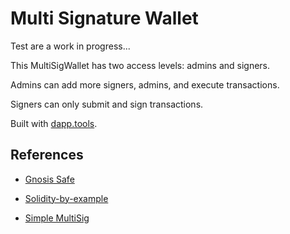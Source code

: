 # Multi Signature Wallet

Test are a work in progress...

This MultiSigWallet has two access levels: admins and signers.

Admins can add more signers, admins, and execute transactions.

Signers can only submit and sign transactions.

Built with [dapp.tools](https://dapp.tools/).

## References

- [Gnosis Safe](https://github.com/gnosis/safe-contracts/blob/main/contracts/GnosisSafe.sol)

- [Solidity-by-example](https://solidity-by-example.org/app/multi-sig-wallet/)

- [Simple MultiSig](https://github.com/christianlundkvist/simple-multisig)

